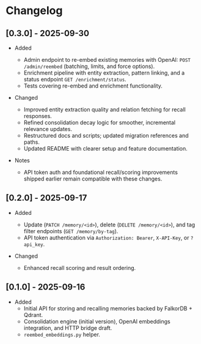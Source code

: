 # Changelog

## [0.3.0] - 2025-09-30

- Added
  - Admin endpoint to re-embed existing memories with OpenAI: `POST /admin/reembed` (batching, limits, and force options).
  - Enrichment pipeline with entity extraction, pattern linking, and a status endpoint `GET /enrichment/status`.
  - Tests covering re-embed and enrichment functionality.

- Changed
  - Improved entity extraction quality and relation fetching for recall responses.
  - Refined consolidation decay logic for smoother, incremental relevance updates.
  - Restructured docs and scripts; updated migration references and paths.
  - Updated README with clearer setup and feature documentation.

- Notes
  - API token auth and foundational recall/scoring improvements shipped earlier remain compatible with these changes.

## [0.2.0] - 2025-09-17

- Added
  - Update (`PATCH /memory/<id>`), delete (`DELETE /memory/<id>`), and tag filter endpoints (`GET /memory/by-tag`).
  - API token authentication via `Authorization: Bearer`, `X-API-Key`, or `?api_key`.

- Changed
  - Enhanced recall scoring and result ordering.

## [0.1.0] - 2025-09-16

- Added
  - Initial API for storing and recalling memories backed by FalkorDB + Qdrant.
  - Consolidation engine (initial version), OpenAI embeddings integration, and HTTP bridge draft.
  - `reembed_embeddings.py` helper.
